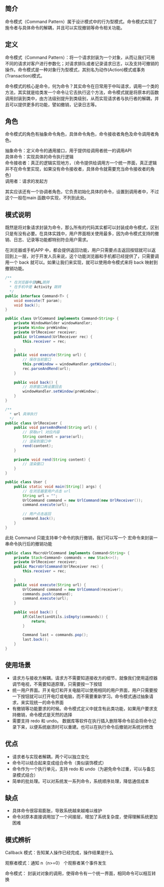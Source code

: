 ## 简介

命令模式（Command Pattern）属于设计模式中的行为型模式。命令模式实现了施令者与具体命令的解耦，并且可以实现撤销等命令相关功能。

## 定义

命令模式（Command Pattern）：将一个请求封装为一个对象，从而让我们可用不同的请求对客户进行参数化；对请求排队或者记录请求日志，以及支持可撤销的操作。命令模式是一种对象行为型模式，其别名为动作(Action)模式或事务(Transaction)模式。

命令模式的核心是命令，何为命令？其实命令在日常用于中叫请求，调用一个类的方法，其实就是给类发一个命令让它去执行这个方法，命令模式就是将原本的函数调用封装到类中，由方法级别提升到类级别，从而实现请求者与执行者的解耦，并且可以提供更多的功能，譬如撤销，记录日志等。

## 角色

命令模式的角色有抽象命令角色，具体命令角色，命令接收者角色及命令调用者角色。

抽象命令：定义命令的通用接口，用于提供给调用者统一的调用API  
具体命令：实现具体的命令执行逻辑  
命令接收者：真正的逻辑实现地方，（命令提供给调用方一个统一界面，真正逻辑并不在命令里实现，如果没有命令接收者，具体命令就需要充当命令接收者的角色）  
调用者：请求的发起方

其实应该还有一个协调者角色，它负责初始化具体的命令，设置到调用者中，不过这个一般在main 函数中实现，不列到此处。

## 模式说明

既然是将对象请求封装为命令，那么所有的代码其实都可以封装成命令模式，区别只是有没有必要。在具体实践中，用户界面相关使用最多，因为命令模式支持的撤销、日志、记录等功能都特别符合用户需求。

在浏览器或手机APP 中，都会提供返回功能，用户只需要点击返回按钮就可以返回到上一层，对于开发人员来说，这个功能浏览器和手机都已经提供了，只需要调用一个 back 就可以。如果让我们来实现，就可以使用命令模式来将 back 映射到撤销功能。

```java
/**
  * 在浏览器中是URL跳转
  * 在手机中是 Activity 跳转
  */
public interface Command<T> {
    void execute(T param);
    void back();
}

public class UrlCommand implements Command<String> {
    private WindowHanlder windowHandler;
    private Window preWindow;
    private UrlReceiver receiver;
    public UrlCommand(UrlReceiver rec) {
        this.receiver = rec;
        
    }
    public void execute(String url) {
        // 保存当前窗口
        this.preWindow = windowHandler.getWindow();
        rec.parseAndRend(url);
    }
    
    public void back() {
        // 将原窗口再设置回去
        windowHandler.setWindow(preWindow);
    }
}

/**
  * url 具体执行
  */
public class UrlReceiver {
    public void parseAndRend(String url) {
        // 获取url 对应内容
        String content = parse(url);
        // 渲染到窗口中
        rend(content);
    }
    
    private void rend(String content) {
        // 渲染窗口
    }
}

public class User {
    public static void main(String[] args) {
        // 在浏览器里用户点击 url
        String url = "";
        UrlCommand command = new UrlCommand(new UrlReceiver());
        command.execute(url);
        
        // 用户点击返回
        command.back();
    }
}
```

此处 Command 只能支持单个命令的执行撤销，我们可以写一个 宏命令来封装一串命令执行后的撤销功能

```java
public class MacroUrlCommand implements Command<String> {
    private Stack<Command> commands = new Stack<>();
    private UrlReceiver receiver;
    public MacroUrlCommand(UrlReceiver rec) {
        this.receiver = rec;
        
    } 
    public void execute(String url) {
        UrlCommand command = new UrlCommand(receiver);
        commands.push(command);
        command.execute(url);
    }
    
    public void back() {
        if(CollectionUtils.isEmpty(commands)) {
            return;
        }
        
        Command last = commands.pop();
        last.back();
    }
}
```

## 使用场景

- 请求方与接收方解耦，请求方不需要知道接收方的细节，就像我们使用遥控器调节电视，不需要知道原理，只需要按一下按钮
- 统一用户界面。开关电灯和开关电脑可以使用相同的用户界面，用户只需要按一下按钮就可以打开电灯或电脑，而不需要重新学习。命令模式通过抽象请求，来实现统一的命令界面
- 有撤销等功能要求的时候。命令模式定义中就含有此类功能，如果用户要求支持撤销，命令模式是天然的选择
- 需要支持 redo 和 undo。 数据库等软件在执行插入删除等命令前会将命令记录下来，以便系统崩溃时可以重建。也可以在执行命令后撤销对系统对修改

## 优点

- 请求者与实现者解耦，两个可以独立变化
- 命令可以结合起来变成组合命令（类似装饰模式）
- 命令作为一个执行单元，支持 redo 和 undo（为避免命令过重，可以与备忘录模式结合）
- 简单的批处理。可以对系统发一系列命令，系统顺序处理，降低通信成本

## 缺点

- 具体命令很容易膨胀，导致系统越来越难以维护
- 命令对原本直接调用加了一个间接层，增加了系统复杂度，使得理解系统更加困难

## 模式辨析

Callback 模式：告知某人操作已经完成，操作结果是什么  

观察者模式：通知 n（n>=0） 个观察者某个事件发生  

命令模式： 封装对对象的调用，使得命令有一个统一界面，相同命令可以相互转换


